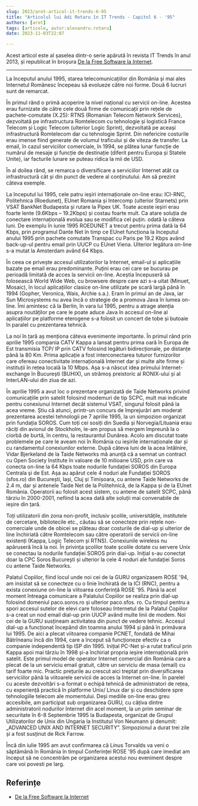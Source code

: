 ```yaml
---
slug: 2023/arot-articol-it-trends-6-95
title: "Articolul lui Adi Rotaru în IT Trends - Capitol 6 - '95"
authors: [arot]
tags: [articole, autor:alexandru.rotaru]
date: 2023-11-03T22:07

---
```


Acest articol este al șaselea dintr-o serie apărută în revista IT Trends
în anul 2013, și republicat în broșura
[De la Free Software la Internet](https://cronica-it.github.io/arhiva/assets/2013/arot-brosura-a5-tipar.pdf).

<!-- truncate -->

---

La începutul anului 1995, starea telecomunicațiilor din România și mai
ales Internetul Românesc începeau să evolueze către noi forme. Două 6 lucruri sunt de remarcat.

În primul rând o primă acoperire la nivel național cu servicii on-line. Acestea erau furnizate de către cele două firme de comunicații prin rețele de pachete-comutate (X.25): RTNS (Romanian Telecom Network Services), dezvoltată pe infrastructura Romtelecom cu tehnologie și logistică France Telecom și Logic Telecom (ulterior Logic Sprint), dezvoltată pe aceași infrastructură Romtelecom dar cu tehnologie Sprint. Din nefericire costurile erau imense fiind generate de volumul traficului și de viteza de transfer. La email, în cazul serviciilor comerciale, în 1994, se plătea lunar funcție de numărul de mesaje și funcție de destinație (diferit pentru Europa și Statele Unite), iar facturile lunare se puteau ridica la mii de USD.

În al doilea rând, se remarca o diversificare a serviciilor Internet atât ca infrastructură cât și din punct de vedere al conținutului. Am să prezint câteva exemple.

La începutul lui 1995, cele patru ieșiri internaționale on-line erau: ICI-RNC, Politehnica (Roedunet), EUnet Romania și Intercomp (ulterior Starnets) prin VSAT BankNet Budapesta și rutare la Pipex UK. Toate aceste ieșiri erau foarte lente (9.6Kbps – 19.2Kbps) și costau foarte mult. Ca atare soluția de conectare internațională evolua sau se modifica cel puțin. odată la câteva luni. De exemplu în iunie 1995 ROEDUNET a trecut pentru prima dată la 64 Kbps, prin programul Dante Net în timp ce EUnet funcționa la începutul anului 1995 prin pachete comutate Transpac cu Paris pe 19.2 Kbps având back-up-ul pentru email prin UUCP cu EUnet Viena. Ulterior legătura on-line s-a mutat la Amsterdam având 64 Kbps.

În ceea ce privește accesul utilizatorilor la Internet, email-ul și aplicațiile bazate pe email erau predominante. Puțini erau cei care se bucurau pe perioadă limitată de acces la servicii on-line. Aceștia începuseră să folosească World Wide Web, cu browsere despre care azi s-a uitat (Minuet, Mosaic), în locul aplicațiilor clasice on-line utilizate pe scară largă până în 1994 (Gopher, Veronica, Wais, Archie s.a.). Eram în primul an de Java, iar Sun Microsystems nu avea încă o strategie de a promova Java în lumea on-line. Îmi amintesc că la Berlin, în vara lui 1995, pentru a atrage atenția asupra noutăților pe care le poate aduce Java în accesul on-line al aplicațiilor pe platforme eterogene s-a folosit un concert de tobe și butoaie în paralel cu prezentarea tehnică.

La noi în țară aș menționa câteva evenimente importante. În primul rând prin aprilie 1995 compania CATV Kappa a lansat pentru
prima oară în Europa de Est transmisia TCP/ IP prin CATV folosind legături bidirecționale, pe distanțe până la 80 Km. Prima aplicație a fost interconectarea tuturor furnizorilor care ofereau conectivitate internațională Internet dar și multe alte firme și instituții în rețea locală la 10 Mbps. Așa s-a născut idea primului Internet-exchange în București (BUHIX), un strămoș preistoric al RONIX-ului și al InterLAN-ului din ziua de azi.

În aprilie 1995 a avut loc o prezentare organizată de Taide Networks privind comunicațiile prin satelit folosind modemuri de tip SCPC, mult mai indicate pentru conexiunui Internet decât sistemul VSAT, singurul folosit până la acea vreme. Știu că atunci, printr-un concurs de împrejurări am moderat prezentarea acestei tehnologii pe 7 aprilie 1995, la un simpozion organizat prin fundația SOROS. Cum toți cei sosiți din Suedia și Norvegia/Lituania erau răciți din avionul de Stockholm, le-am propus să mergem
împreună la o ciorbă de burtă, în centru, la restaurantul Dunărea. Acolo am discutat toate problemele pe care le aveam noi în România cu ieșirile internaționale dar și cu randamentul conexiunilor externe. După câteva luni de la acea întâlnire, Vidar Bjerkeland de la Taide Networks mă anunță că a semnat un contract cu Open Society Institute în valoare de 10 milioane USD, prin care va conecta on-line la
64 Kbps toate nodurile fundației SOROS din Europa Centrala și de Est. Așa au apărut cele 4 noduri ale Fundației SOROS (sfos.ro) din București, Iași, Cluj și Timișoara, cu antene Taide Networks de 2.4 m, dar și antenele
Taide Net de la Politehnică, de la Kappa și de la EUnet România. Operatorii au folosit acest sistem, cu antene de satelit SCPC, până târziu în 2000-2001, nefiind la acea dată alte soluții mai convenabile de ieșire din țară.

Toți utilizatorii din zona non-profit, inclusiv școlile, universitățile, institutele de cercetare, bibliotecile etc., căutau să se conecteze prin rețele non-comerciale unde de obicei se plăteau doar costurile de dial-up și ulterior de line închiriată către Romtelecom sau către operatorii de servicii on-line existenți (Kappa, Logic Telecom și RTNS). Conexiunile wireless nu apăruseră încă la noi. În privința școlilor toate școlile dotate cu servere Unix se conectau la nodurile fundației SOROS prin dial-up. Inițial s-au conectat doar la CPC Soros București și ulterior la cele 4 noduri ale fundației Soros cu antene Taide Networks.

Palatul Copiilor, fiind locul unde noi cei de la GURU organizasem ROSE '94, am insistat să se conecteze cu o linie închirată de la ICI (RNC), pentru a exista conexiune on-line la viitoarea conferință ROSE '95. Până la acel moment întreaga comunicare a Palatului Copiilor se realiza prin dial-up folosind domeniul paco.soros.ro și ulterior paco.sfos. ro. Cu timpul pentru a spori accesul sutelor de elevi care foloseau Internetul de la Palatul Copiilor s-a creat un nod email dial-up prin UUCP având multe linii de modem. Noi cei de la GURU susțineam activitatea din punct de vedere tehnic. Accesul dial-up a funcționat începând din toamna anului 1994 și până în primăvara lui 1995. De aici a plecat viitoarea companie PCNET, fondată de Mihai Bătrîneanu încă din 1994, care a început să funcționeze efectiv ca o companie independentă tip ISP din 1995. Inițial PC-Net și-a rutat traficul prin Kappa apoi mai târziu în 1998 și-a închiriat propria ieșire internațională prin satelit. Este primul model de operator Internet comercial din România care a plecat de la un serviciu email gratuit, către un serviciu de masa (email) cu tarif foarte mic. Practic prețurile au crescut aici treptat prin diversificarea serviciilor până la
viitoarele servicii de acces la Internet on-line. În parelel cu aceste dezvoltări s-a format o echipă tehnică de administratori de rețea, cu experiență practică în platforme Unix/ Linux dar și cu deschidere spre tehnologiile telecom ale momentului. Deși mediile on-line erau greu accesibile, am participat sub organizarea GURU, cu câțiva dintre administratorii nodurilor Internet din acel moment, la un prim seminar de securitate în 6-8 Septembrie 1995 la Budapesta, organizat de Grupul Utilizatorilor de Unix din Ungaria la Institutul Von Neumann și denumit: „ADVANCED UNIX AND INTERNET SECURITY”. Simpozionul a durat trei zile și a fost susținut de Rick Farrow.

Încă din iulie 1995 am avut confirmarea că Linus Torvalds va veni o săptămână în România în timpul Conferinței ROSE '95 după care imediat am început să ne concentrăm pe organizarea acestui nou eveniment despre care voi povesti pe larg.

## Referințe

- [De la Free Software la Internet](https://cronica-it.github.io/arhiva/assets/2013/arot-brosura-a5-tipar.pdf)
